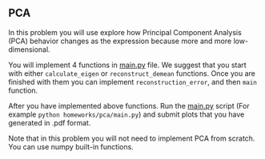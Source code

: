 ## PCA
In this problem you will use explore how Principal Component Analysis (PCA) behavior changes as the expression because more and more low-dimensional.

You will implement 4 functions in [main.py](./main.py) file.
We suggest that you start with either `calculate_eigen` or `reconstruct_demean` functions.
Once you are finished with them you can implement `reconstruction_error`, and then `main` function.

After you have implemented above functions. Run the [main.py](./main.py) script (For example `python homeworks/pca/main.py`) and submit plots that you have generated in .pdf format.

Note that in this problem you will not need to implement PCA from scratch. You can use numpy built-in functions.